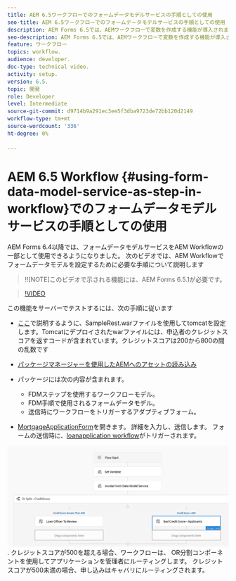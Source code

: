 ```yaml
---
title: AEM 6.5ワークフローでのフォームデータモデルサービスの手順としての使用
seo-title: AEM 6.5ワークフローでのフォームデータモデルサービスの手順としての使用
description: AEM Forms 6.5では、AEMワークフローで変数を作成する機能が導入されました。 この新しい機能により、AEMワークフローで「フォームデータモデルサービスを起動」を使用することが非常に簡単になりました。 次のビデオでは、AEMワークフローで「フォームデータモデルを起動」サービスを使用する手順について説明します。
seo-description: AEM Forms 6.5では、AEMワークフローで変数を作成する機能が導入されました。 この新しい機能により、AEMワークフローで「フォームデータモデルサービスを起動」を使用することが非常に簡単になりました。 次のビデオでは、AEMワークフローで「フォームデータモデルを起動」サービスを使用する手順について説明します。
feature: ワークフロー
topics: workflow.
audience: developer.
doc-type: technical video.
activity: setup.
version: 6.5.
topic: 開発
role: Developer
level: Intermediate
source-git-commit: d9714b9a291ec3ee5f3dba9723de72bb120d2149
workflow-type: tm+mt
source-wordcount: '336'
ht-degree: 0%

---
```



# AEM 6.5 Workflow {#using-form-data-model-service-as-step-in-workflow}でのフォームデータモデルサービスの手順としての使用

AEM Forms 6.4以降では、フォームデータモデルサービスをAEM Workflowの一部として使用できるようになりました。 次のビデオでは、AEM Workflowでフォームデータモデルを設定するために必要な手順について説明します

>!![NOTE]このビデオで示される機能には、AEM Forms 6.5.1が必要です。


>[!VIDEO](https://video.tv.adobe.com/v/28145?quality=9&learn=on)

この機能をサーバーでテストするには、次の手順に従います

* [ここ](https://helpx.adobe.com/experience-manager/kt/forms/using/preparing-datasource-for-form-data-model-tutorial-use.html)で説明するように、SampleRest.warファイルを使用してtomcatを設定します。Tomcatにデプロイされたwarファイルには、申込者のクレジットスコアを返すコードが含まれています。クレジットスコアは200から800の間の乱数です

* [ パッケージマネージャーを使用したAEMへのアセットの読み込み](assets/aem65-loanapplication.zip)
* パッケージには次の内容が含まれます。

   * FDMステップを使用するワークフローモデル。
   * FDM手順で使用されるフォームデータモデル。
   * 送信時にワークフローをトリガーするアダプティブフォーム。
* [MortgageApplicationForm](http://localhost:4502/content/dam/formsanddocuments/loanapplication/jcr:content?wcmmode=disabled)を開きます。 詳細を入力し、送信します。 フォームの送信時に、[loanapplication workflow](http://http://localhost:4502/editor.html/conf/global/settings/workflow/models/LoanApplication2.html)がトリガーされます。

![ ワークフロー ](assets/invokefdm651.PNG).
クレジットスコアが500を超える場合、ワークフローは、 OR分割コンポーネントを使用してアプリケーションを管理者にルーティングします。 クレジットスコアが500未満の場合、申し込みはキャバリにルーティングされます。
